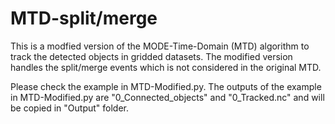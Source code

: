 # MTD-split/merge
This is a modfied version of the MODE-Time-Domain (MTD) algorithm to track the detected objects in gridded datasets. The modified version handles the split/merge events which is not considered in the original MTD.

Please check the example in MTD-Modified.py.
The outputs of the example in MTD-Modified.py are "0_Connected_objects" and "0_Tracked.nc" and will be copied in "Output" folder. 
